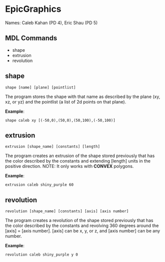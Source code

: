 # EpicGraphics

Names: Caleb Kahan (PD 4), Eric Shau (PD 5)

## MDL Commands

- shape
- extrusion
- revolution

## shape

```
shape [name] [plane] [pointlist]
```

The program stores the shape with that name as described by the plane (xy, xz, or yz) and the pointlist (a list of 2d points on that plane).

**Example**:
```
shape caleb xy [(-50,0),(50,0),(50,100),(-50,100)]
```

## extrusion

```
extrusion [shape_name] [constants] [length]
```

The program creates an extrusion of the shape stored previously that has the color described by the constants and extending [length] units in the positive direction.
NOTE: It only works with **CONVEX** polygons.

**Example**:
```
extrusion caleb shiny_purple 60
```

## revolution

```
revolution [shape_name] [constants] [axis] [axis number]
```

The program creates a revolution of the shape stored previously that has the color described by the constants and revolving 360 degrees around the [axis] = [axis number]. [axis] can be x, y, or z, and [axis number] can be any number.

**Example**:
```
revolution caleb shiny_purple y 0
```

 

